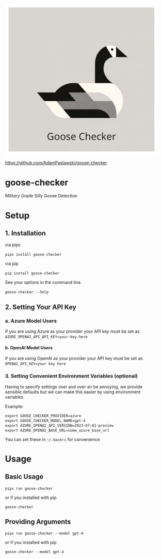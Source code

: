 ![test](assets/goose_checker.svg)

https://github.com/AdamPaslawski/goose-checker

# goose-checker
Military Grade Silly Goose Detection


# Setup

## 1. Installation

via pipx

`pipx install goose-checker`

via pip

`pip install goose-checker`

See your options in the command line.

`goose-checker --help`

## 2. Setting Your API Key

### a. Azure Model Users
If you are using Azure as your provider your API key must be set as
`AZURE_OPENAI_API_API_KEY=your-key-here`

#### b. OpenAI Model Users
If you are using OpenAI as your provider your API key must be set as
`OPENAI_API_KEY=your key here`

### 3. Setting Convenient Environment Variables (optional)
Having to specify settings over and over an be annoying, we provide sensible defaults but we can make this easier by using environment variables

Example:
```
export GOOSE_CHECKER_PROVIDER=azure
export GOOSE_CHECKER_MODEL_NAME=gpt-4
export AZURE_OPENAI_API_VERSION=2023-07-01-preview
export AZURE_OPENAI_BASE_URL=some_azure_base_url
```

You can set these in `~/.bashrc` for convenience


# Usage

## Basic Usage
```
pipx run goose-checker
```
or if you installed with pip

```
goose-checker
```

## Providing Arguments
```
pipx run goose-checker --model gpt-4
```
or if you installed with pip

```
goose-checker --model gpt-4
```